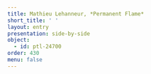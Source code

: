 ```yaml
---
title: Mathieu Lehanneur, *Permanent Flame*
short_title: ' '
layout: entry
presentation: side-by-side
object:
  - id: ptl-24700
order: 430
menu: false
---
```

